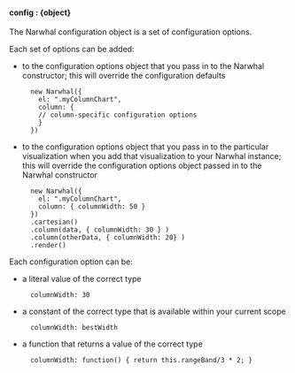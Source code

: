 #### **config** : {object}

The Narwhal configuration object is a set of configuration options. 

Each set of options can be added:

* to the configuration options object that you pass in to the Narwhal constructor; this will override the configuration defaults

		new Narwhal({
	      el: ".myColumnChart",
	      column: {
	      // column-specific configuration options
	      }
	    })

* to the configuration options object that you pass in to the particular visualization when you add that visualization to your Narwhal instance; this will override the configuration options object passed in to the Narwhal constructor

		new Narwhal({
		  el: ".myColumnChart",
		  column: { columnWidth: 50 }
		})
		.cartesian()
		.column(data, { columnWidth: 30 } )
		.column(otherData, { columnWidth: 20} )
		.render()

Each configuration option can be:

* a literal value of the correct type

		columnWidth: 30

* a constant of the correct type that is available within your current scope

		columnWidth: bestWidth

* a function that returns a value of the correct type

		columnWidth: function() { return this.rangeBand/3 * 2; }





